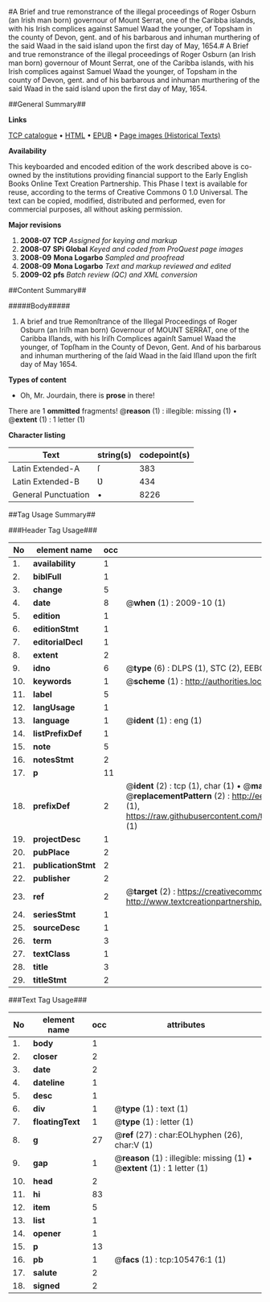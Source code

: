 #A Brief and true remonstrance of the illegal proceedings of Roger Osburn (an Irish man born) governour of Mount Serrat, one of the Caribba islands, with his Irish complices against Samuel Waad the younger, of Topsham in the county of Devon, gent. and of his barbarous and inhuman murthering of the said Waad in the said island upon the first day of May, 1654.#
A Brief and true remonstrance of the illegal proceedings of Roger Osburn (an Irish man born) governour of Mount Serrat, one of the Caribba islands, with his Irish complices against Samuel Waad the younger, of Topsham in the county of Devon, gent. and of his barbarous and inhuman murthering of the said Waad in the said island upon the first day of May, 1654.

##General Summary##

**Links**

[TCP catalogue](http://www.ota.ox.ac.uk/tcp/)  • 
[HTML](http://tei.it.ox.ac.uk/tcp/Texts-HTML/free/A29/A29425.html)  • 
[EPUB](http://tei.it.ox.ac.uk/tcp/Texts-EPUB/free/A29/A29425.epub) • 
[Page images (Historical Texts)](https://data.historicaltexts.jisc.ac.uk/view?pubId=eebo-16959681e&pageId=eebo-16959681e-105476-1)

**Availability**

This keyboarded and encoded edition of the
	       work described above is co-owned by the institutions
	       providing financial support to the Early English Books
	       Online Text Creation Partnership. This Phase I text is
	       available for reuse, according to the terms of Creative
	       Commons 0 1.0 Universal. The text can be copied,
	       modified, distributed and performed, even for
	       commercial purposes, all without asking permission.

**Major revisions**

1. __2008-07__ __TCP__ *Assigned for keying and markup*
1. __2008-07__ __SPi Global__ *Keyed and coded from ProQuest page images*
1. __2008-09__ __Mona Logarbo__ *Sampled and proofread*
1. __2008-09__ __Mona Logarbo__ *Text and markup reviewed and edited*
1. __2009-02__ __pfs__ *Batch review (QC) and XML conversion*

##Content Summary##

#####Body#####

1. A brief and true Remonſtrance of the Illegal Proceedings of Roger Osburn (an Iriſh man born) Governour of MOUNT SERRAT, one of the Caribba Iſlands, with his Iriſh Complices againſt Samuel Waad the younger, of Topſham in the County of Devon, Gent. And of his barbarous and inhuman murthering of the ſaid Waad in the ſaid Iſland upon the firſt day of May 1654.

**Types of content**

  * Oh, Mr. Jourdain, there is **prose** in there!

There are 1 **ommitted** fragments! 
 @__reason__ (1) : illegible: missing (1)  •  @__extent__ (1) : 1 letter (1)

**Character listing**


|Text|string(s)|codepoint(s)|
|---|---|---|
|Latin Extended-A|ſ|383|
|Latin Extended-B|Ʋ|434|
|General Punctuation|•|8226|

##Tag Usage Summary##

###Header Tag Usage###

|No|element name|occ|attributes|
|---|---|---|---|
|1.|__availability__|1||
|2.|__biblFull__|1||
|3.|__change__|5||
|4.|__date__|8| @__when__ (1) : 2009-10 (1)|
|5.|__edition__|1||
|6.|__editionStmt__|1||
|7.|__editorialDecl__|1||
|8.|__extent__|2||
|9.|__idno__|6| @__type__ (6) : DLPS (1), STC (2), EEBO-CITATION (1), OCLC (1), VID (1)|
|10.|__keywords__|1| @__scheme__ (1) : http://authorities.loc.gov/ (1)|
|11.|__label__|5||
|12.|__langUsage__|1||
|13.|__language__|1| @__ident__ (1) : eng (1)|
|14.|__listPrefixDef__|1||
|15.|__note__|5||
|16.|__notesStmt__|2||
|17.|__p__|11||
|18.|__prefixDef__|2| @__ident__ (2) : tcp (1), char (1)  •  @__matchPattern__ (2) : ([0-9\-]+):([0-9IVX]+) (1), (.+) (1)  •  @__replacementPattern__ (2) : http://eebo.chadwyck.com/downloadtiff?vid=$1&page=$2 (1), https://raw.githubusercontent.com/textcreationpartnership/Texts/master/tcpchars.xml#$1 (1)|
|19.|__projectDesc__|1||
|20.|__pubPlace__|2||
|21.|__publicationStmt__|2||
|22.|__publisher__|2||
|23.|__ref__|2| @__target__ (2) : https://creativecommons.org/publicdomain/zero/1.0/ (1), http://www.textcreationpartnership.org/docs/. (1)|
|24.|__seriesStmt__|1||
|25.|__sourceDesc__|1||
|26.|__term__|3||
|27.|__textClass__|1||
|28.|__title__|3||
|29.|__titleStmt__|2||


###Text Tag Usage###

|No|element name|occ|attributes|
|---|---|---|---|
|1.|__body__|1||
|2.|__closer__|2||
|3.|__date__|2||
|4.|__dateline__|1||
|5.|__desc__|1||
|6.|__div__|1| @__type__ (1) : text (1)|
|7.|__floatingText__|1| @__type__ (1) : letter (1)|
|8.|__g__|27| @__ref__ (27) : char:EOLhyphen (26), char:V (1)|
|9.|__gap__|1| @__reason__ (1) : illegible: missing (1)  •  @__extent__ (1) : 1 letter (1)|
|10.|__head__|2||
|11.|__hi__|83||
|12.|__item__|5||
|13.|__list__|1||
|14.|__opener__|1||
|15.|__p__|13||
|16.|__pb__|1| @__facs__ (1) : tcp:105476:1 (1)|
|17.|__salute__|2||
|18.|__signed__|2||
